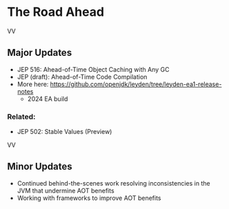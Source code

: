 # The Road Ahead


VV

## Major Updates

* JEP 516: Ahead-of-Time Object Caching with Any GC
* JEP (draft): Ahead-of-Time Code Compilation
* More here: https://github.com/openjdk/leyden/tree/leyden-ea1-release-notes
	* 2024 EA build 	

### Related:

* JEP 502: Stable Values (Preview)

VV

## Minor Updates

* Continued behind-the-scenes work resolving inconsistencies in the JVM that undermine AOT benefits 
* Working with frameworks to improve AOT benefits